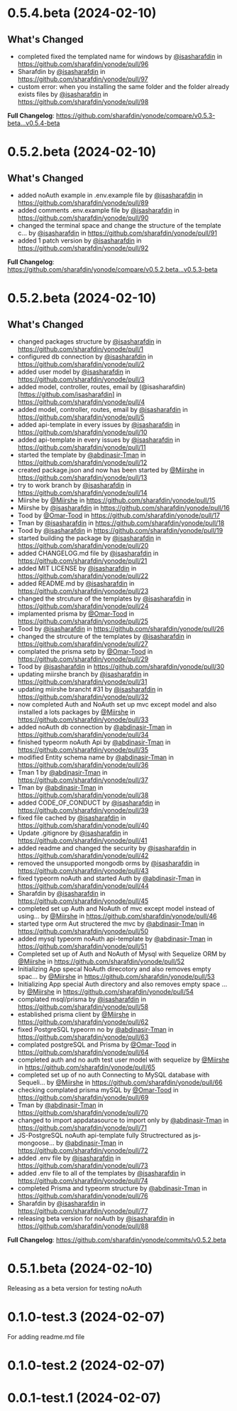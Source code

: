 # 0.5.4.beta (2024-02-10)

## What's Changed
* completed fixed the templated name for windows by [@isasharafdin](https://github.com/isasharafdin) in https://github.com/sharafdin/yonode/pull/96
* Sharafdin by [@isasharafdin](https://github.com/isasharafdin) in https://github.com/sharafdin/yonode/pull/97
* custom error: when you installing the same folder and the folder already exists files by [@isasharafdin](https://github.com/isasharafdin) in https://github.com/sharafdin/yonode/pull/98


**Full Changelog**: https://github.com/sharafdin/yonode/compare/v0.5.3-beta...v0.5.4-beta

# 0.5.2.beta (2024-02-10)

## What's Changed
* added noAuth example in .env.example file by [@isasharafdin](https://github.com/isasharafdin) in https://github.com/sharafdin/yonode/pull/89
* added comments .env.example file by [@isasharafdin](https://github.com/isasharafdin) in https://github.com/sharafdin/yonode/pull/90
* changed the terminal space and change the structure of the template c… by [@isasharafdin](https://github.com/isasharafdin) in https://github.com/sharafdin/yonode/pull/91
* added 1 patch version by [@isasharafdin](https://github.com/isasharafdin) in https://github.com/sharafdin/yonode/pull/92


**Full Changelog**: https://github.com/sharafdin/yonode/compare/v0.5.2.beta...v0.5.3-beta

# 0.5.2.beta (2024-02-10) 

## What's Changed
* changed packages structure by [@isasharafdin](https://github.com/isasharafdin) in https://github.com/sharafdin/yonode/pull/1
* configured db connection by [@isasharafdin](https://github.com/isasharafdin) in https://github.com/sharafdin/yonode/pull/2
* added user model by [@isasharafdin](https://github.com/isasharafdin) in https://github.com/sharafdin/yonode/pull/3
* added model, controller, routes, email by (@isasharafdin) [https://github.com/isasharafdin] in https://github.com/sharafdin/yonode/pull/4
* added model, controller, routes, email by [@isasharafdin](https://github.com/isasharafdin) in https://github.com/sharafdin/yonode/pull/5
* added api-template in every issues by [@isasharafdin](https://github.com/isasharafdin) in https://github.com/sharafdin/yonode/pull/10
* added api-template in every issues by [@isasharafdin](https://github.com/isasharafdin) in https://github.com/sharafdin/yonode/pull/11
* started the template by [@abdinasir-Tman](https://github.com/abdinasir-Tman) in https://github.com/sharafdin/yonode/pull/12
* created package.json and now has been started by [@Miirshe](https://github.com/Miirshe) in https://github.com/sharafdin/yonode/pull/13
* try to work branch by [@isasharafdin](https://github.com/isasharafdin) in https://github.com/sharafdin/yonode/pull/14
* Miirshe by [@Miirshe](https://github.com/Miirshe) in https://github.com/sharafdin/yonode/pull/15
* Miirshe by [@isasharafdin](https://github.com/isasharafdin) in https://github.com/sharafdin/yonode/pull/16
* Tood by [@Omar-Tood](https://github.com/Omar-Tood) in https://github.com/sharafdin/yonode/pull/17
* Tman by [@isasharafdin](https://github.com/isasharafdin) in https://github.com/sharafdin/yonode/pull/18
* Tood by [@isasharafdin](https://github.com/isasharafdin) in https://github.com/sharafdin/yonode/pull/19
* started building the package by [@isasharafdin](https://github.com/isasharafdin) in https://github.com/sharafdin/yonode/pull/20
* added CHANGELOG.md file by [@isasharafdin](https://github.com/isasharafdin) in https://github.com/sharafdin/yonode/pull/21
* added MIT LICENSE by [@isasharafdin](https://github.com/isasharafdin) in https://github.com/sharafdin/yonode/pull/22
* added README.md by [@isasharafdin](https://github.com/isasharafdin) in https://github.com/sharafdin/yonode/pull/23
* changed the strcuture of the templates by [@isasharafdin](https://github.com/isasharafdin) in https://github.com/sharafdin/yonode/pull/24
* implamented prisma by [@Omar-Tood](https://github.com/Omar-Tood) in https://github.com/sharafdin/yonode/pull/25
* Tood by [@isasharafdin](https://github.com/isasharafdin) in https://github.com/sharafdin/yonode/pull/26
* changed the strcuture of the templates by [@isasharafdin](https://github.com/isasharafdin) in https://github.com/sharafdin/yonode/pull/27
* complated the prisma setp by [@Omar-Tood](https://github.com/Omar-Tood) in https://github.com/sharafdin/yonode/pull/29
* Tood by [@isasharafdin](https://github.com/isasharafdin) in https://github.com/sharafdin/yonode/pull/30
* updating miirshe branch by [@isasharafdin](https://github.com/isasharafdin) in https://github.com/sharafdin/yonode/pull/31
* updating miirshe brancht #31 by [@isasharafdin](https://github.com/isasharafdin) in https://github.com/sharafdin/yonode/pull/32
* now completed Auth and NoAuth set up mvc except model and also installed a lots packages by [@Miirshe](https://github.com/Miirshe) in https://github.com/sharafdin/yonode/pull/33
* added noAuth db connection by [@abdinasir-Tman](https://github.com/abdinasir-Tman) in https://github.com/sharafdin/yonode/pull/34
* finished typeorm noAuth Api by [@abdinasir-Tman](https://github.com/abdinasir-Tman) in https://github.com/sharafdin/yonode/pull/35
* modified Entity schema name by [@abdinasir-Tman](https://github.com/abdinasir-Tman) in https://github.com/sharafdin/yonode/pull/36
* Tman 1 by [@abdinasir-Tman](https://github.com/abdinasir-Tman) in https://github.com/sharafdin/yonode/pull/37
* Tman by [@abdinasir-Tman](https://github.com/abdinasir-Tman) in https://github.com/sharafdin/yonode/pull/38
* added CODE_OF_CONDUCT by [@isasharafdin](https://github.com/isasharafdin) in https://github.com/sharafdin/yonode/pull/39
* fixed file cached by [@isasharafdin](https://github.com/isasharafdin) in https://github.com/sharafdin/yonode/pull/40
* Update .gitignore by [@isasharafdin](https://github.com/isasharafdin) in https://github.com/sharafdin/yonode/pull/41
* added readme and changed the security by [@isasharafdin](https://github.com/isasharafdin) in https://github.com/sharafdin/yonode/pull/42
* removed the unsupported mongodb orms by [@isasharafdin](https://github.com/isasharafdin) in https://github.com/sharafdin/yonode/pull/43
* fixed typeorm noAuth and started Auth by [@abdinasir-Tman](https://github.com/abdinasir-Tman) in https://github.com/sharafdin/yonode/pull/44
* Sharafdin by [@isasharafdin](https://github.com/isasharafdin) in https://github.com/sharafdin/yonode/pull/45
* completed set up Auth and NoAuth of mvc except model instead of using… by [@Miirshe](https://github.com/Miirshe) in https://github.com/sharafdin/yonode/pull/46
* started type orm Aut structered the mvc by [@abdinasir-Tman](https://github.com/abdinasir-Tman) in https://github.com/sharafdin/yonode/pull/50
* added mysql typeorm noAuth api-template by [@abdinasir-Tman](https://github.com/abdinasir-Tman) in https://github.com/sharafdin/yonode/pull/51
* Completed set up of Auth and NoAuth of Mysql with Sequelize ORM by [@Miirshe](https://github.com/Miirshe) in https://github.com/sharafdin/yonode/pull/52
* Initializing App specal NoAuth direcotory and also removes empty spac… by [@Miirshe](https://github.com/Miirshe) in https://github.com/sharafdin/yonode/pull/53
* Initializing App special Auth directory and also removes empty space … by [@Miirshe](https://github.com/Miirshe) in https://github.com/sharafdin/yonode/pull/54
* complated msql/prisma by [@isasharafdin](https://github.com/isasharafdin) in https://github.com/sharafdin/yonode/pull/58
* established prisma client by [@Miirshe](https://github.com/Miirshe) in https://github.com/sharafdin/yonode/pull/62
* fixed PostgreSQL typeorm no by [@abdinasir-Tman](https://github.com/abdinasir-Tman) in https://github.com/sharafdin/yonode/pull/63
* complated postgreSQL and Prisma by [@Omar-Tood](https://github.com/Omar-Tood) in https://github.com/sharafdin/yonode/pull/64
* completed auth and no auth test user model with sequelize by [@Miirshe](https://github.com/Miirshe) in https://github.com/sharafdin/yonode/pull/65
* completed set up of no auth Connecting to MySQL database with Sequeli… by [@Miirshe](https://github.com/Miirshe) in https://github.com/sharafdin/yonode/pull/66
* checking complated prisma mySQL by [@Omar-Tood](https://github.com/Omar-Tood) in https://github.com/sharafdin/yonode/pull/69
* Tman by [@abdinasir-Tman](https://github.com/abdinasir-Tman) in https://github.com/sharafdin/yonode/pull/70
* changed to import appdatasource to import only by [@abdinasir-Tman](https://github.com/abdinasir-Tman) in https://github.com/sharafdin/yonode/pull/71
* JS-PostgreSQL noAuth api-template fully Structrectured as js-mongoose… by [@abdinasir-Tman](https://github.com/abdinasir-Tman) in https://github.com/sharafdin/yonode/pull/72
* added .env file by [@isasharafdin](https://github.com/isasharafdin) in https://github.com/sharafdin/yonode/pull/73
* added .env file to all of the templates by [@isasharafdin](https://github.com/isasharafdin) in https://github.com/sharafdin/yonode/pull/74
* completed Prisma and typeorm structure by [@abdinasir-Tman](https://github.com/abdinasir-Tman) in https://github.com/sharafdin/yonode/pull/76
* Sharafdin by [@isasharafdin](https://github.com/isasharafdin) in https://github.com/sharafdin/yonode/pull/77
* releasing beta version for noAuth by [@isasharafdin](https://github.com/isasharafdin) in https://github.com/sharafdin/yonode/pull/88

**Full Changelog**: https://github.com/sharafdin/yonode/commits/v0.5.2.beta

# 0.5.1.beta (2024-02-10)

Releasing as a beta version for testing noAuth

# 0.1.0-test.3 (2024-02-07)

For adding readme.md file

# 0.1.0-test.2 (2024-02-07)

# 0.0.1-test.1 (2024-02-07)
